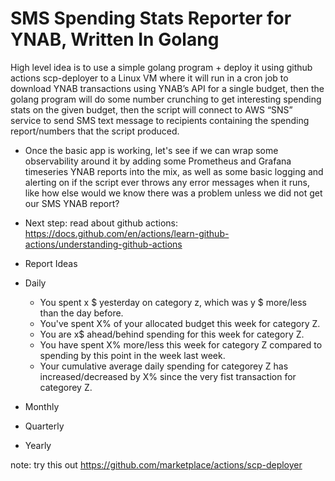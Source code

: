 # SMS Spending Stats Reporter for YNAB, Written In Golang

High level idea is to use a simple golang program + deploy it using github actions scp-deployer to a Linux VM where it will run in a cron job to download YNAB transactions using YNAB’s API for a single budget, then the golang program will do some number crunching to get interesting spending stats on the given budget, then the script will connect to AWS “SNS” service to send SMS text message to recipients containing the spending report/numbers that the script produced.

- Once the basic app is working, let's see if we can wrap some observability around it by adding some Prometheus and Grafana timeseries YNAB reports into the mix, as well as some basic logging and alerting on if the script ever throws any error messages when it runs, like how else would we know there was a problem unless we did not get our SMS YNAB report?

- Next step: read about github actions: https://docs.github.com/en/actions/learn-github-actions/understanding-github-actions

- Report Ideas
- Daily
  - You spent x $ yesterday on category z, which was y $ more/less than the day before.
  - You've spent X% of your allocated budget this week for category Z. 
  - You are x$ ahead/behind spending for this week for category Z.
  - You have spent X% more/less this week for category Z compared to spending by this point in the week last week.
  - Your cumulative average daily spending for categorey Z has increased/decreased by X% since the very fist transaction for categorey Z.
- Monthly
- Quarterly
- Yearly

note: try this out https://github.com/marketplace/actions/scp-deployer
